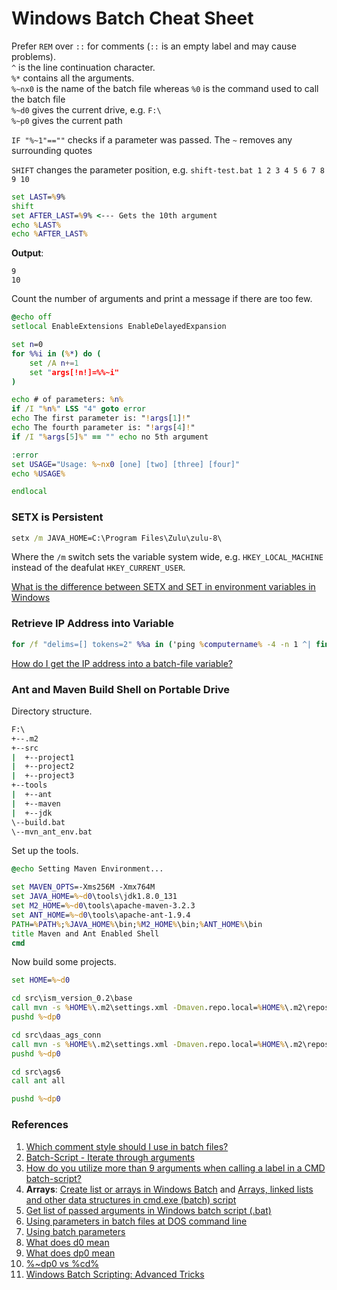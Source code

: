 # Windows Batch Cheat Sheet

Prefer `REM` over `::` for comments (`::` is an empty label and may cause problems).<br/>
`^` is the line continuation character.<br/>
`%*` contains all the arguments.<br/>
`%~nx0` is the name of the batch file whereas `%0` is the command used to call the batch file<br/>
`%~d0` gives the current drive, e.g. `F:\`<br/>
`%~p0` gives the current path

`IF "%~1"==""` checks if a parameter was passed. The `~` removes any surrounding quotes

`SHIFT` changes the parameter position, e.g. `shift-test.bat 1 2 3 4 5 6 7 8 9 10`

```bat
set LAST=%9%
shift
set AFTER_LAST=%9% <--- Gets the 10th argument
echo %LAST%
echo %AFTER_LAST%
```
**Output**:
```
9
10
```

Count the number of arguments and print a message if there are too few.

```bat
@echo off
setlocal EnableExtensions EnableDelayedExpansion

set n=0
for %%i in (%*) do (
    set /A n+=1
    set "args[!n!]=%%~i"
)

echo # of parameters: %n%
if /I "%n%" LSS "4" goto error
echo The first parameter is: "!args[1]!"
echo The fourth parameter is: "!args[4]!"
if /I "%args[5]%" == "" echo no 5th argument

:error
set USAGE="Usage: %~nx0 [one] [two] [three] [four]"
echo %USAGE%

endlocal
```

### SETX is Persistent

```bat
setx /m JAVA_HOME=C:\Program Files\Zulu\zulu-8\
```

Where the `/m` switch sets the variable system wide, e.g. `HKEY_LOCAL_MACHINE` instead of the deafulat `HKEY_CURRENT_USER`.

[What is the difference between SETX and SET in environment variables in Windows](https://superuser.com/a/916652/1100004)

### Retrieve IP Address into Variable

```bat
for /f "delims=[] tokens=2" %%a in ('ping %computername% -4 -n 1 ^| findstr "["') do (set ip=%%a)
```
[How do I get the IP address into a batch-file variable?](http://stackoverflow.com/questions/5898763/how-do-i-get-the-ip-address-into-a-batch-file-variable)

### Ant and Maven Build Shell on Portable Drive

Directory structure.

```bat
F:\
+--.m2
+--src
|  +--project1
|  +--project2
|  +--project3
+--tools
|  +--ant
|  +--maven
|  +--jdk
\--build.bat
\--mvn_ant_env.bat
```

Set up the tools.

```bat
@echo Setting Maven Environment...

set MAVEN_OPTS=-Xms256M -Xmx764M
set JAVA_HOME=%~d0\tools\jdk1.8.0_131
set M2_HOME=%~d0\tools\apache-maven-3.2.3
set ANT_HOME=%~d0\tools\apache-ant-1.9.4
PATH=%PATH%;%JAVA_HOME%\bin;%M2_HOME%\bin;%ANT_HOME%\bin
title Maven and Ant Enabled Shell
cmd
```

Now build some projects.

```bat
set HOME=%~d0

cd src\ism_version_0.2\base
call mvn -s %HOME%\.m2\settings.xml -Dmaven.repo.local=%HOME%\.m2\repository clean install
pushd %~dp0

cd src\daas_ags_conn
call mvn -s %HOME%\.m2\settings.xml -Dmaven.repo.local=%HOME%\.m2\repository clean install
pushd %~dp0

cd src\ags6
call ant all

pushd %~dp0
```

### References
1. [Which comment style should I use in batch files?](http://stackoverflow.com/a/12407934/6146580)
2. [Batch-Script - Iterate through arguments](http://stackoverflow.com/a/19837690/6146580)
3. [How do you utilize more than 9 arguments when calling a label in a CMD batch-script?](http://stackoverflow.com/a/29886675/6146580)
4. **Arrays**: [Create list or arrays in Windows Batch](http://stackoverflow.com/a/17606350/6146580) and [Arrays, linked lists and other data structures in cmd.exe (batch) script](http://stackoverflow.com/a/10167990/6146580)
5. [Get list of passed arguments in Windows batch script (.bat)](http://stackoverflow.com/a/382312/6146580)
6. [Using parameters in batch files at DOS command line](http://stackoverflow.com/a/14298769/6146580)
7. [Using batch parameters](https://www.microsoft.com/resources/documentation/windows/xp/all/proddocs/en-us/percent.mspx?mfr=true)
8. [What does d0 mean](https://stackoverflow.com/questions/112055/what-does-d0-mean-in-a-windows-batch-file)
9. [What does dp0 mean](https://stackoverflow.com/questions/5034076/what-does-dp0-mean-and-how-does-it-work)
10. [%~dp0 vs %cd%](http://www.computerhope.com/forum/index.php?topic=54333.0)
11. [Windows Batch Scripting: Advanced Tricks](https://steve-jansen.github.io/guides/windows-batch-scripting/part-10-advanced-tricks.html)
